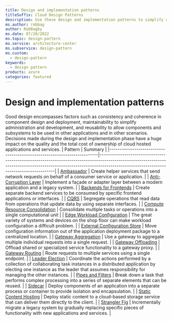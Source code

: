 ```yaml
---
title: Design and implementation patterns
titleSuffix: Cloud Design Patterns
description: Use these design and implementation patterns to simplify administration, development, and reusability for your cloud application.
ms.author: robbag
author: RobBagby
ms.date: 07/28/2022
ms.topic: design-pattern
ms.service: architecture-center
ms.subservice: design-pattern
ms.custom:
  - design-pattern
keywords:
  - design pattern
products: azure
categories: featured
---
```


# Design and implementation patterns

Good design encompasses factors such as consistency and coherence in component design and deployment, maintainability to simplify administration and development, and reusability to allow components and subsystems to be used in other applications and in other scenarios. Decisions made during the design and implementation phase have a huge impact on the quality and the total cost of ownership of cloud hosted applications and services.
|                                Pattern                                 |                                                                                                      Summary                                                                                                       |
|------------------------------------------------------------------------|--------------------------------------------------------------------------------------------------------------------------------------------------------------------------------------------------------------------|
|                     [Ambassador](../ambassador.yml)                     |                                                         Create helper services that send network requests on behalf of a consumer service or application.                                                          |
|          [Anti-Corruption Layer](../anti-corruption-layer.yml)          |                                                               Implement a façade or adapter layer between a modern application and a legacy system.                                                                |
|         [Backends for Frontends](../backends-for-frontends.yml)         |                                                          Create separate backend services to be consumed by specific frontend applications or interfaces.                                                          |
|                           [CQRS](../cqrs.yml)                           |                                                         Segregate operations that read data from operations that update data by using separate interfaces.                                                         |
| [Compute Resource Consolidation](../compute-resource-consolidation.yml) |                                                                     Consolidate multiple tasks or operations into a single computational unit                                                                      |
| [Edge Workload Configuration](../edge-workload-configuration.md) | The great variety of systems and devices on the shop floor can make workload configuration a difficult problem. |
|   [External Configuration Store](../external-configuration-store.yml)   |                                                        Move configuration information out of the application deployment package to a centralized location.                                                         |
|            [Gateway Aggregation](../gateway-aggregation.yml)            |                                                                   Use a gateway to aggregate multiple individual requests into a single request.                                                                   |
|             [Gateway Offloading](../gateway-offloading.yml)             |                                                                      Offload shared or specialized service functionality to a gateway proxy.                                                                       |
|                [Gateway Routing](../gateway-routing.yml)                |                                                                            Route requests to multiple services using a single endpoint.                                                                            |
|                [Leader Election](../leader-election.yml)                | Coordinate the actions performed by a collection of collaborating task instances in a distributed application by electing one instance as the leader that assumes responsibility for managing the other instances. |
|              [Pipes and Filters](../pipes-and-filters.yml)              |                                                     Break down a task that performs complex processing into a series of separate elements that can be reused.                                                      |
|                        [Sidecar](../sidecar.yml)                        |                                                  Deploy components of an application into a separate process or container to provide isolation and encapsulation.                                                  |
|         [Static Content Hosting](../static-content-hosting.yml)         |                                                        Deploy static content to a cloud-based storage service that can deliver them directly to the client.                                                        |
|                      [Strangler Fig](../strangler-fig.yml)                      |                                         Incrementally migrate a legacy system by gradually replacing specific pieces of functionality with new applications and services.                                          |
